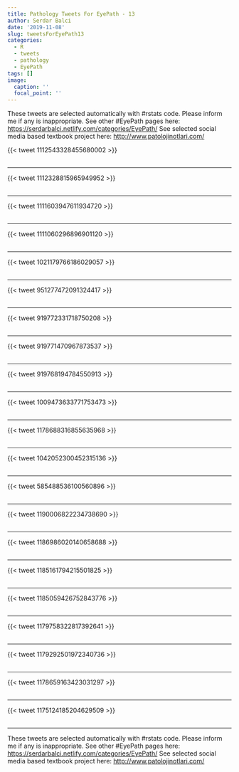 ```yaml
---
title: Pathology Tweets For EyePath - 13
author: Serdar Balci
date: '2019-11-08'
slug: tweetsForEyePath13
categories:
  - R
  - tweets
  - pathology
  - EyePath
tags: []
image:
  caption: ''
  focal_point: ''
---
```



These tweets are selected automatically with #rstats code. Please inform me if any is inappropriate.
See other #EyePath pages here: https://serdarbalci.netlify.com/categories/EyePath/ 
See selected social media based textbook project here: http://www.patolojinotlari.com/

{{< tweet 1112543328455680002 >}}
<br>
<br>
<hr>
{{< tweet 1112328815965949952 >}}
<br>
<br>
<hr>
{{< tweet 1111603947611934720 >}}
<br>
<br>
<hr>
{{< tweet 1111060296896901120 >}}
<br>
<br>
<hr>
{{< tweet 1021179766186029057 >}}
<br>
<br>
<hr>
{{< tweet 951277472091324417 >}}
<br>
<br>
<hr>
{{< tweet 919772331718750208 >}}
<br>
<br>
<hr>
{{< tweet 919771470967873537 >}}
<br>
<br>
<hr>
{{< tweet 919768194784550913 >}}
<br>
<br>
<hr>
{{< tweet 1009473633771753473 >}}
<br>
<br>
<hr>
{{< tweet 1178688316855635968 >}}
<br>
<br>
<hr>
{{< tweet 1042052300452315136 >}}
<br>
<br>
<hr>
{{< tweet 585488536100560896 >}}
<br>
<br>
<hr>
{{< tweet 1190006822234738690 >}}
<br>
<br>
<hr>
{{< tweet 1186986020140658688 >}}
<br>
<br>
<hr>
{{< tweet 1185161794215501825 >}}
<br>
<br>
<hr>
{{< tweet 1185059426752843776 >}}
<br>
<br>
<hr>
{{< tweet 1179758322817392641 >}}
<br>
<br>
<hr>
{{< tweet 1179292501972340736 >}}
<br>
<br>
<hr>
{{< tweet 1178659163423031297 >}}
<br>
<br>
<hr>
{{< tweet 1175124185204629509 >}}
<br>
<br>
<hr>


These tweets are selected automatically with #rstats code. Please inform me if any is inappropriate.
See other #EyePath pages here: https://serdarbalci.netlify.com/categories/EyePath/ 
See selected social media based textbook project here: http://www.patolojinotlari.com/
